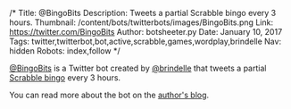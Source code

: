/*
Title: @BingoBits
Description: Tweets a partial Scrabble bingo every 3 hours.
Thumbnail: /content/bots/twitterbots/images/BingoBits.png
Link: https://twitter.com/BingoBits
Author: botsheeter.py
Date: January 10, 2017
Tags: twitter,twitterbot,bot,active,scrabble,games,wordplay,brindelle
Nav: hidden
Robots: index,follow
*/

[@BingoBits](https://twitter.com/BingoBits) is a Twitter bot created by [@brindelle](https://twitter.com/brindelle) that tweets a partial [Scrabble bingo](https://en.wikipedia.org/wiki/Bingo_(Scrabble)) every 3 hours.

You can read more about the bot on the [author's blog](http://blog.bonnieeisenman.com/projects/two-twitter-bots/).
